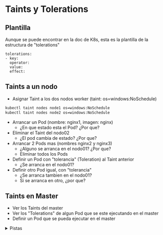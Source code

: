 # Taints y Tolerations

## Plantilla

Aunque se puede encontrar en la doc de K8s, esta es la plantilla de la estructura de "tolerations"

```
tolerations:
- key:
  operator:
  value:
  effect:
```

## Taints a un nodo

  * Asignar Taint a los dos nodos worker (taint: os=windows:NoSchedule)

```bash
kubectl taint nodes node1 os=windows:NoSchedule
kubectl taint nodes node2 os=windows:NoSchedule
```

  * Arrancar un Pod (nombre: nginx1, imagen: nginx)
    * ¿En que estado esta el Pod? ¿Por que?
  * Eliminar el Taint del nodo02
    * ¿El pod cambia de estado? ¿Por que?
  * Arrancar 2 Pods mas (nombres nginx2 y nginx3)
    * ¿Alguno se arranca en el nodo01? ¿Por que?
    * Eliminar todos los Pods
  * Definir un Pod con "tolerancia" (Toleration) al Taint anterior
    * ¿Se arranca en el nodo01?
  * Definir otro Pod igual, con "tolerancia"
    * ¿Se arranca tambien en el nodo01?
    * Si se arranca en otro, ¿por que?

## Taints en Master

  * Ver los Taints del master
  * Ver los "Tolerations" de algun Pod que se este ejecutando en el master
  * Definir un Pod que se pueda ejecutar en el master

<details>
 <summary>Pistas</summary>
  
  * Ver detalles de un nodo
  ```
  kubectl describe node <nombre_nodo>
  ```
  * Ver detalles del pod de etcd
  ```
  kubectl -n kube-system describe pod etcd-master01
  ```
  * Definir pod con toleration
  ```
apiVersion: v1
kind: Pod
metadata:
  name: nginx
  labels:
    env: test
spec:
  containers:
  - name: nginx
    image: nginx
  tolerations:
  - key: "op"
    operator: "Exists"
    effect: "NoExecute"
  ```

  </details>
